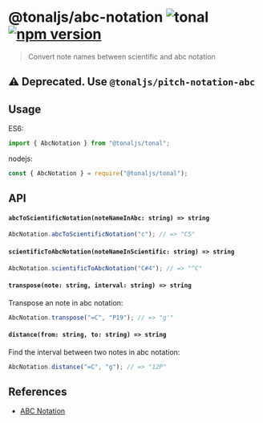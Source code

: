 # @tonaljs/abc-notation ![tonal](https://img.shields.io/badge/@tonaljs-abc_notation-yellow.svg?style=flat-square) [![npm version](https://img.shields.io/npm/v/@tonaljs/abc-notation.svg?style=flat-square)](https://www.npmjs.com/package/@tonaljs/abc-notation)

> Convert note names between scientific and abc notation

## ⚠️ Deprecated. Use `@tonaljs/pitch-notation-abc`

## Usage

ES6:

```js
import { AbcNotation } from "@tonaljs/tonal";
```

nodejs:

```js
const { AbcNotation } = require("@tonaljs/tonal");
```

## API

#### `abcToScientificNotation(noteNameInAbc: string) => string`

```js
AbcNotation.abcToScientificNotation("c"); // => "C5"
```

#### `scientificToAbcNotation(noteNameInScientific: string) => string`

```js
AbcNotation.scientificToAbcNotation("C#4"); // => "^C"
```

#### `transpose(note: string, interval: string) => string`

Transpose an note in abc notation:

```js
AbcNotation.transpose("=C", "P19"); // => "g'"
```

#### `distance(from: string, to: string) => string`

Find the interval between two notes in abc notation:

```js
AbcNotation.distance("=C", "g"); // => "12P"
```

## References

- [ABC Notation](https://en.wikipedia.org/wiki/ABC_notation)
